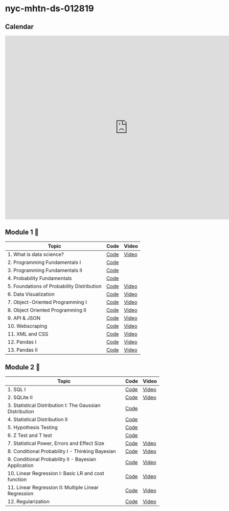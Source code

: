 # nyc-mhtn-ds-012819

## Calendar
<iframe src="https://calendar.google.com/calendar/embed?src=flatironschool.com_ujcges3b0h07m5plbjdfptqbk4%40group.calendar.google.com&ctz=America%2FNew_York" style="border: 0" width="800" height="600" frameborder="0" scrolling="no"></iframe>

## Module 1 💙
| Topic            | Code                | Video                |
| -----            | ----                | -----                |
| 1. What is data science? | [Code](https://github.com/learn-co-students/nyc-mhtn-ds-012819-lectures/blob/master/Module_1/What_Is_Data_Science/0128_Welcome.pdf) | [Video]() |
| 2. Programming Fundamentals I| [Code](https://github.com/learn-co-curriculum/nyc-mhtn-ds-012819/blob/master/Module_1/Programming_Fundamentals_I/012919_programmingFundamentalsI.ipynb)|
| 3. Programming Fundamentals II | [Code](https://github.com/learn-co-curriculum/nyc-mhtn-ds-012819/blob/master/Module_1/Programming_Fundamentals_II/0130_ProgrammingFundamentalsII.ipynb) |
| 4. Probability Fundamentals | [Code](https://github.com/learn-co-curriculum/nyc-mhtn-ds-012819/blob/master/Module_1/Probability_Fundamentals/0131_Foundations_of_Probability.ipynb) |
| 5. Foundations of Probability Distribution | [Code](https://github.com/learn-co-students/nyc-mhtn-ds-012819-lectures/blob/master/Module_1/Probabiliy_Distribution/Statistical_Distributions_I%20copy.pdf) | [Video]() |
| 6. Data Visualization | [Code](https://github.com/learn-co-curriculum/nyc-mhtn-ds-012819/blob/master/Module_1/Data_Visualization/Data_Visualization.ipynb) | [Video]() |
| 7. Object-Oriented Programming I| [Code](https://github.com/learn-co-curriculum/nyc-mhtn-ds-012819/blob/master/Module_1/Object_Oriented_Programming_I/OOP%20Part%201-Copy1.ipynb) | [Video]() |
| 8. Object Oriented Programming II | [Code](https://github.com/learn-co-students/nyc-mhtn-ds-012819-lectures/blob/master/Module_1/Object_Oriented_Programming_I/OOP%20Part%202.ipynb) | [Video]()|
| 9. API & JSON | [Code]() | [Video]() |
| 10. Webscraping | [Code]() | [Video]() |
| 11. XML and CSS| [Code]() | [Video ]() |
| 12. Pandas I | [Code](https://github.com/learn-co-students/nyc-mhtn-ds-012819-lectures/blob/master/Module_1/Pandas/Pandas_I.ipynb) | [Video]() |
| 13. Pandas II | [Code](https://github.com/learn-co-students/nyc-mhtn-ds-012819-lectures/blob/master/Module_1/Pandas/Pandas_II.ipynb) | [Video]() |

## Module 2 💖
| Topic            | Code                | Video                |
| -----            | ----                | -----                |
| 1. SQL I | [Code](https://github.com/learn-co-students/nyc-mhtn-ds-012819-lectures/blob/master/Module_2/Intro_SQL/Intro_to_Sql.ipynb) | [Video]() |
| 2. SQLite II| [Code]() | [Video]() |
| 3. Statistical Distribution I: The Gaussian Distribution| [Code]()|
| 4. Statistical Distribution II | [Code]() |
| 5. Hypothesis Testing | [Code]() |
| 6. Z Test and T test | [Code]() |
| 7. Statistical Power, Errors and Effect Size | [Code]() | [Video]() |
| 8. Conditional Probability I - Thinking Bayesian | [Code]() | [Video]() |
| 9. Conditional Probability II - Bayesian Application| [Code]() | [Video]() |
| 10. Linear Regression I: Basic LR and cost function| [Code]() | [Video]() |
| 11. Linear Regression II: Multiple Linear Regression| [Code]() | [Video]()|
| 12. Regularization| [Code]() | [Video]() |